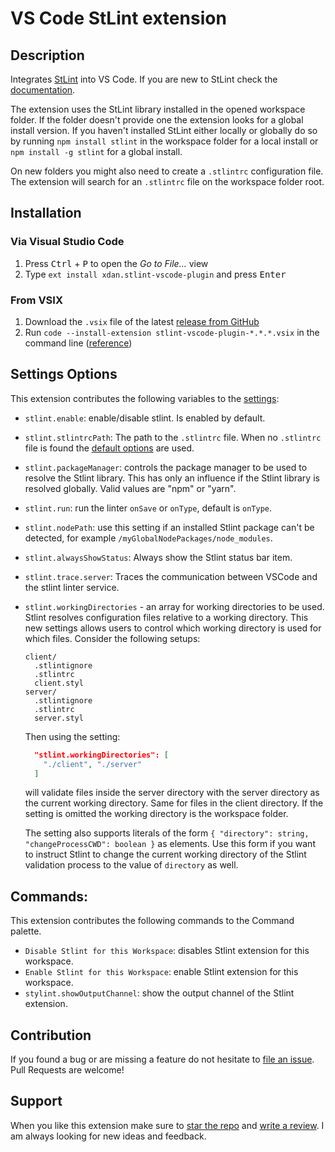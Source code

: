 # VS Code StLint extension

## Description

Integrates [StLint](https://github.com/stylus/stlint) into VS Code. If you are new to StLint check the [documentation](https://github.com/stylus/stlint).

The extension uses the StLint library installed in the opened workspace folder. If the folder doesn't provide one the extension looks for a global install version. If you haven't installed StLint either locally or globally do so by running `npm install stlint` in the workspace folder for a local install or `npm install -g stlint` for a global install.

On new folders you might also need to create a `.stlintrc` configuration file. The extension will search for an `.stlintrc` file on the workspace folder root.

## Installation

### Via Visual Studio Code

1. Press <kbd>Ctrl</kbd> + <kbd>P</kbd> to open the _Go to File..._ view
2. Type `ext install xdan.stlint-vscode-plugin` and press <kbd>Enter</kbd>

### From VSIX

1. Download the `.vsix` file of the latest [release from GitHub](https://github.com/stylus/stlint-vscode-plugin/releases)
2. Run `code --install-extension stlint-vscode-plugin-*.*.*.vsix` in the command line ([reference](https://code.visualstudio.com/docs/editor/extension-gallery#_install-from-a-vsix))

## Settings Options

This extension contributes the following variables to the [settings](https://code.visualstudio.com/docs/customization/userandworkspace):

- `stlint.enable`: enable/disable stlint. Is enabled by default.
- `stlint.stlintrcPath`: The path to the `.stlintrc` file. When no `.stlintrc` file is found the [default options](https://github.com/stylus/stlint#options) are used.
- `stlint.packageManager`: controls the package manager to be used to resolve the Stlint library. This has only an influence if the Stlint library is resolved globally. Valid values are "npm" or "yarn".
- `stlint.run`: run the linter `onSave` or `onType`, default is `onType`.
- `stlint.nodePath`: use this setting if an installed Stlint package can't be detected, for example `/myGlobalNodePackages/node_modules`.
- `stlint.alwaysShowStatus`: Always show the Stlint status bar item.
- `stlint.trace.server`: Traces the communication between VSCode and the stlint linter service.
- `stlint.workingDirectories` - an array for working directories to be used. Stlint resolves configuration files relative to a working directory. This new settings allows users to control which working directory is used for which files. Consider the following setups:
  ```
  client/
    .stlintignore
    .stlintrc
    client.styl
  server/
    .stlintignore
    .stlintrc
    server.styl
  ```
  Then using the setting:
  ```json
    "stlint.workingDirectories": [
      "./client", "./server"
    ]
  ```
  will validate files inside the server directory with the server directory as the current working directory. Same for files   in the client directory. If the setting is omitted the working directory is the workspace folder.

  The setting also supports literals of the form `{ "directory": string, "changeProcessCWD": boolean }` as elements. Use this   form if you want to instruct Stlint to change the current working directory of the Stlint validation process to the value   of `directory` as well.

## Commands:

This extension contributes the following commands to the Command palette.

- `Disable Stlint for this Workspace`: disables Stlint extension for this workspace.
- `Enable Stlint for this Workspace`: enable Stlint extension for this workspace.
- `stylint.showOutputChannel`: show the output channel of the Stlint extension.

## Contribution

If you found a bug or are missing a feature do not hesitate to [file an issue](https://github.com/stylus/stlint-vscode-plugin/issues/new/choose).  
Pull Requests are welcome!

## Support
When you like this extension make sure to [star the repo](https://github.com/stylus/stlint-vscode-plugin/stargazers) and [write a review](https://marketplace.visualstudio.com/items?itemName=xdan.stlint-vscode-plugin#review-details). I am always looking for new ideas and feedback. 
